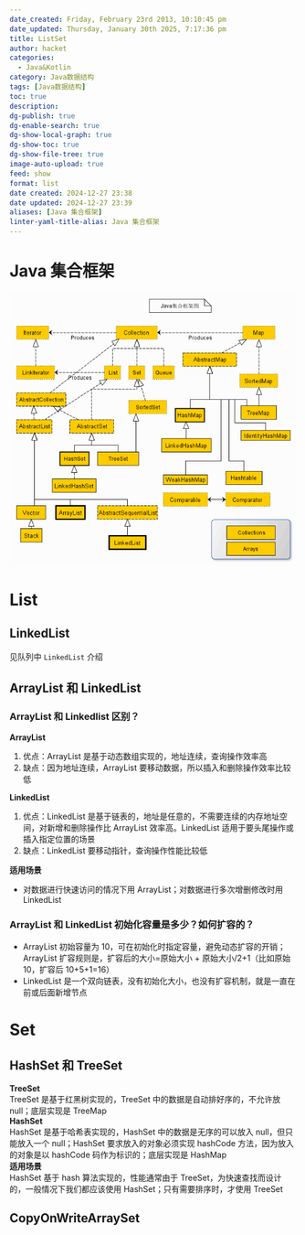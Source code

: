 ```yaml
---
date_created: Friday, February 23rd 2013, 10:10:45 pm
date_updated: Thursday, January 30th 2025, 7:17:36 pm
title: ListSet
author: hacket
categories:
  - Java&Kotlin
category: Java数据结构
tags: [Java数据结构]
toc: true
description: 
dg-publish: true
dg-enable-search: true
dg-show-local-graph: true
dg-show-toc: true
dg-show-file-tree: true
image-auto-upload: true
feed: show
format: list
date created: 2024-12-27 23:38
date updated: 2024-12-27 23:39
aliases: [Java 集合框架]
linter-yaml-title-alias: Java 集合框架
---
```


# Java 集合框架

![bmll2](https://raw.githubusercontent.com/hacket/ObsidianOSS/master/obsidian/bmll2.gif)

# List

## LinkedList

见队列中 `LinkedList` 介绍

## ArrayList 和 LinkedList

### ArrayList 和 Linkedlist 区别？

**ArrayList**

1. 优点：ArrayList 是基于动态数组实现的，地址连续，查询操作效率高
2. 缺点：因为地址连续，ArrayList 要移动数据，所以插入和删除操作效率比较低

**LinkedList**

1. 优点：LinkedList 是基于链表的，地址是任意的，不需要连续的内存地址空间，对新增和删除操作比 ArrayList 效率高。LinkedList 适用于要头尾操作或插入指定位置的场景
2. 缺点：LinkedList 要移动指针，查询操作性能比较低

**适用场景**

- 对数据进行快速访问的情况下用 ArrayList；对数据进行多次增删修改时用 LinkedList

### ArrayList 和 LinkedList 初始化容量是多少？如何扩容的？

- ArrayList 初始容量为 10，可在初始化时指定容量，避免动态扩容的开销；ArrayList 扩容规则是，扩容后的大小=原始大小 + 原始大小/2+1（比如原始 10，扩容后 10+5+1=16）
- LinkedList 是一个双向链表，没有初始化大小，也没有扩容机制，就是一直在前或后面新增节点

# Set

## HashSet 和 TreeSet

**TreeSet**<br />TreeSet 是基于红黑树实现的，TreeSet 中的数据是自动排好序的，不允许放 null；底层实现是 TreeMap<br />**HashSet**<br />HashSet 是基于哈希表实现的，HashSet 中的数据是无序的可以放入 null，但只能放入一个 null；HashSet 要求放入的对象必须实现 hashCode 方法，因为放入的对象是以 hashCode 码作为标识的；底层实现是 HashMap<br />**适用场景**<br />HashSet 基于 hash 算法实现的，性能通常由于 TreeSet，为快速查找而设计的，一般情况下我们都应该使用 HashSet；只有需要排序时，才使用 TreeSet

## CopyOnWriteArraySet
